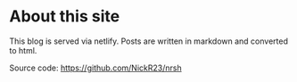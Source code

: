 # About this site

This blog is served via netlify.
Posts are written in markdown and converted to html.

Source code: https://github.com/NickR23/nrsh
